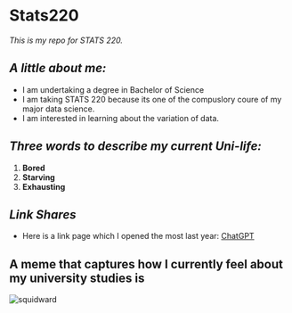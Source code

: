 # Stats220

*This is my repo for STATS 220.*

## ***A little about me:***

- I am undertaking a degree in Bachelor of Science 
- I am taking STATS 220 because its one of the compuslory coure of my major data science.
- I am interested in learning about the variation of data.
    
## ***Three words to describe my current Uni-life:***

1. **Bored**
2. **Starving**
3. **Exhausting**

## ***Link Shares***

- Here is a link page which I opened the most last year:
  [ChatGPT](https://chatgpt.com)

## A meme that captures how I currently feel about my university studies is
![squidward](https://viralviralvideos.com/wp-content/uploads/GIF/2014/08/GIF-confetti-meh-party-hard-squidward-GIF.gif)



